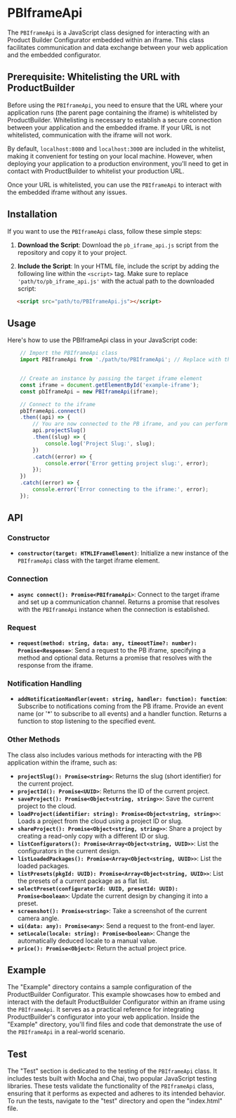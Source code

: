 # PBIframeApi

The `PBIframeApi` is a JavaScript class designed for interacting with an Product Builder Configurator embedded within an iframe. This class facilitates communication and data exchange between your web application and the embedded configurator.


## Prerequisite: Whitelisting the URL with ProductBuilder

Before using the `PBIframeApi`, you need to ensure that the URL where your application runs (the parent page containing the iframe) is whitelisted by ProductBuilder. Whitelisting is necessary to establish a secure connection between your application and the embedded iframe. If your URL is not whitelisted, communication with the iframe will not work.

By default, `localhost:8080` and `localhost:3000` are included in the whitelist, making it convenient for testing on your local machine. However, when deploying your application to a production environment, you'll need to get in contact with ProductBuilder to whitelist your production URL.

Once your URL is whitelisted, you can use the `PBIframeApi` to interact with the embedded iframe without any issues.



## Installation

If you want to use the `PBIframeApi` class, follow these simple steps:

1. **Download the Script**: Download the `pb_iframe_api.js` script from the repository and copy it to your project.

2. **Include the Script**: In your HTML file, include the script by adding the following line within the `<script>` tag. Make sure to replace `'path/to/pb_iframe_api.js'` with the actual path to the downloaded script:

```html
   <script src="path/to/PBIframeApi.js"></script>
```

## Usage

Here's how to use the PBIframeApi class in your JavaScript code:


```javascript
	// Import the PBIframeApi class
	import PBIframeApi from './path/to/PBIframeApi'; // Replace with the actual path


	// Create an instance by passing the target iframe element
	const iframe = document.getElementById('example-iframe');
	const pbIframeApi = new PBIframeApi(iframe);

	// Connect to the iframe
	pbIframeApi.connect()
	.then((api) => {
		// You are now connected to the PB iframe, and you can perform actions
		api.projectSlug()
		.then((slug) => {
			console.log('Project Slug:', slug);
		})
		.catch((error) => {
			console.error('Error getting project slug:', error);
		});
	})
	.catch((error) => {
		console.error('Error connecting to the iframe:', error);
	});

```

## API

### Constructor

- **`constructor(target: HTMLIFrameElement)`**: Initialize a new instance of the `PBIframeApi` class with the target iframe element.

### Connection

- **`async connect(): Promise<PBIframeApi>`**: Connect to the target iframe and set up a communication channel. Returns a promise that resolves with the `PBIframeApi` instance when the connection is established.

### Request

- **`request(method: string, data: any, timeoutTime?: number): Promise<Response>`**: Send a request to the PB iframe, specifying a method and optional data. Returns a promise that resolves with the response from the iframe.

### Notification Handling

- **`addNotificationHandler(event: string, handler: function): function`**: Subscribe to notifications coming from the PB iframe. Provide an event name (or '*' to subscribe to all events) and a handler function. Returns a function to stop listening to the specified event.

### Other Methods

The class also includes various methods for interacting with the PB application within the iframe, such as:

- **`projectSlug(): Promise<string>`**: Returns the slug (short identifier) for the current project.
- **`projectId(): Promise<UUID>`**: Returns the ID of the current project.
- **`saveProject(): Promise<Object<string, string>>`**: Save the current project to the cloud.
- **`loadProject(identifier: string): Promise<Object<string, string>>`**: Loads a project from the cloud using a project ID or slug.
- **`shareProject(): Promise<Object<string, string>>`**: Share a project by creating a read-only copy with a different ID or slug.
- **`listConfigurators(): Promise<Array<Object<string, UUID>>`**: List the configurators in the current design.
- **`listLoadedPackages(): Promise<Array<Object<string, UUID>>`**: List the loaded packages.
- **`listPresets(pkgId: UUID): Promise<Array<Object<string, UUID>>`**: List the presets of a current package as a flat list.
- **`selectPreset(configuratorId: UUID, presetId: UUID): Promise<boolean>`**: Update the current design by changing it into a preset.
- **`screenshot(): Promise<string>`**: Take a screenshot of the current camera angle.
- **`ui(data: any): Promise<any>`**: Send a request to the front-end layer.
- **`setLocale(locale: string): Promise<boolean>`**: Change the automatically deduced locale to a manual value.
- **`price(): Promise<Object>`**: Return the actual project price.


## Example

The "Example" directory contains a sample configuration of the ProductBuilder Configurator. This example showcases how to embed and interact with the default ProductBuilder Configurator within an iframe using the `PBIframeApi`. It serves as a practical reference for integrating ProductBuilder's configurator into your web application. Inside the "Example" directory, you'll find files and code that demonstrate the use of the `PBIframeApi` in a real-world scenario.
 

## Test

The "Test" section is dedicated to the testing of the `PBIframeApi` class. It includes tests built with Mocha and Chai, two popular JavaScript testing libraries. These tests validate the functionality of the `PBIframeApi` class, ensuring that it performs as expected and adheres to its intended behavior. To run the tests, navigate to the "test" directory and open the "index.html" file.

